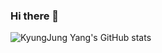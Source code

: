 ### Hi there 👋

<!--
**slamdunk7575/slamdunk7575** is a ✨ _special_ ✨ repository because its `README.md` (this file) appears on your GitHub profile.

Here are some ideas to get you started:

- 🔭 I’m currently working on ...
- 🌱 I’m currently learning ...
- 👯 I’m looking to collaborate on ...
- 🤔 I’m looking for help with ...
- 💬 Ask me about ...
- 📫 How to reach me: ...
- 😄 Pronouns: ...
- ⚡ Fun fact: ...
-->

![KyungJung Yang's GitHub stats](https://github-readme-stats.vercel.app/api?username=slamdunk7575&show_icons=true&theme=gruvbox)
